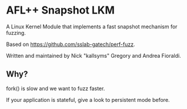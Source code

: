 # AFL++ Snapshot LKM

A Linux Kernel Module that implements a fast snapshot mechanism for fuzzing.

Based on https://github.com/sslab-gatech/perf-fuzz.

Written and maintained by Nick "kallsyms" Gregory and Andrea Fioraldi.

## Why?

fork() is slow and we want to fuzz faster.

If your application is stateful, give a look to persistent mode before.
